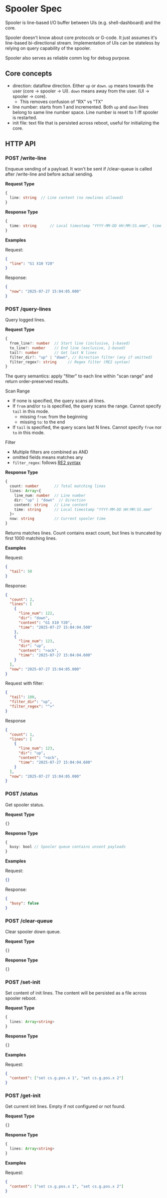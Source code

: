 # Spooler Spec

Spooler is line-based I/O buffer between UIs (e.g. shell-dashboard) and the core.

Spooler doesn't know about core protocols or G-code. It just assumes it's line-based bi-directional stream.
Implementation of UIs can be stateless by relying on query capability of the spooler.

Spooler also serves as reliable comm log for debug purpose.

## Core concepts
* direction: dataflow direction. Either `up` or `down`. `up` means towards the user (core -> spooler -> UI). `down` means away from the user. (UI -> spooler -> core).
  * This removes confusion of "RX" vs "TX"
* line number: starts from 1 and incremented. Both `up` and `down` lines belong to same line number space. Line number is reset to 1 iff spooler is restarted.
* init file: text file that is persisted across reboot, useful for initializing the core.

## HTTP API

### POST /write-line

Enqueue sending of a payload.
It won't be sent if /clear-queue is called after /write-line and before actual sending.

**Request Type**

```typescript
{
  line: string  // Line content (no newlines allowed)
}
```

**Response Type**

```typescript
{
  time: string      // Local timestamp "YYYY-MM-DD HH:MM:SS.mmm", time of enqueue
}
```

**Examples**

Request:
```json
{
  "line": "G1 X10 Y20"
}
```

Response:
```json
{
  "now": "2025-07-27 15:04:05.000"
}
```

### POST /query-lines

Query logged lines.

**Request Type**

```typescript
{
  from_line?: number  // Start line (inclusive, 1-based)
  to_line?: number    // End line (exclusive, 1-based)
  tail?: number       // Get last N lines
  filter_dir?: "up" | "down", // Direction filter (any if omitted)
  filter_regex?: string     // Regex filter (RE2 syntax)
}
```

The query semantics: apply "filter" to each line within "scan range" and return order-preserved results.

Scan Range

* If none is specified, the query scans all lines.
* If `from` and/or `to` is specified, the query scans the range. Cannot specify `tail` in this mode.
  * missing `from`: from the beginning
  * missing `to`: to the end
* If `tail` is specified, the query scans last N lines. Cannot specify `from` nor `to` in this mode.

Filter

* Multiple filters are combined as AND
* omitted fields means matches any
* `filter_regex`: follows [RE2 syntax](https://github.com/google/re2/wiki/Syntax)


**Response Type**

```typescript
{
  count: number       // Total matching lines
  lines: Array<{
    line_num: number  // Line number
    dir: "up" | "down"  // Direction
    content: string   // Line content
    time: string      // Local timestamp "YYYY-MM-DD HH:MM:SS.mmm"
  }>
  now: string         // Current spooler time
}
```

Returns matches lines. Count contains exact count, but lines is truncated by first 1000 matching lines.


**Examples**

Request:
```json
{
  "tail": 50
}
```

Response:
```json
{
  "count": 2,
  "lines": [
    {
      "line_num": 122,
      "dir": "down",
      "content": "G1 X10 Y20",
      "time": "2025-07-27 15:04:04.500"
    },
    {
      "line_num": 123,
      "dir": "up",
      "content": ">ack",
      "time": "2025-07-27 15:04:04.600"
    }
  ],
  "now": "2025-07-27 15:04:05.000"
}
```

Request with filter:
```json
{
  "tail": 100,
  "filter_dir": "up",
  "filter_regex": "^>"
}
```

Response
```json
{
  "count": 1,
  "lines": [
    {
      "line_num": 123,
      "dir": "up",
      "content": ">ack",
      "time": "2025-07-27 15:04:04.600"
    }
  ],
  "now": "2025-07-27 15:04:05.000"
}
```

### POST /status

Get spooler status.

**Request Type**

```typescript
{}
```

**Response Type**

```typescript
{
  busy: bool // Spooler queue contains unsent payloads
}
```

**Examples**

Request:
```json
{}
```

Response:
```json
{
  "busy": false
}
```

### POST /clear-queue

Clear spooler down queue.

**Request Type**

```typescript
{}
```

**Response Type**

```typescript
{}
```


### POST /set-init

Set content of init lines. The content will be persisted as a file across spooler reboot.

**Request Type**

```typescript
{
  lines: Array<string>
}
```

**Response Type**

```typescript
{}
```

**Examples**

Request:
```json
{
  "content": ["set cs.g.pos.x 1", "set cs.g.pos.x 2"]
}
```

### POST /get-init

Get current init lines. Empty if not configured or not found.

**Request Type**

```typescript
{}
```

**Response Type**

```typescript
{
  lines: Array<string>
}
```

**Examples**

Request:
```json
{
  "content": ["set cs.g.pos.x 1", "set cs.g.pos.x 2"]
}
```
